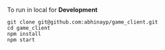 To run in local for **Development**

`git clone git@github.com:abhinayp/game_client.git` \
`cd game_client` \
`npm install` \
`npm start`
